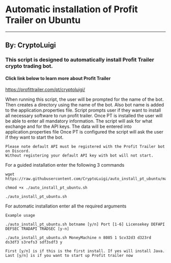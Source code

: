 # Automatic installation of Profit Trailer on Ubuntu
---
## By: CryptoLuigi

### This script is designed to automatically install Profit Trailer crypto trading bot.
#### Click link below to learn more about Profit Trailer

https://profittrailer.com/pt/cryptoluigi/

When running this script, the user will be prompted for the name of the bot.
Then creates a directory using the name of the bot. 
Also bot name is added to the application.properties file.
Script prompts user if they want to install all necessary software to run profit trailer.
Once PT is installed the user will be able to enter all mandatory information.
The script will ask for what exchange and for the API keys.
The data will be entered into application.properties file
Once PT is configured the script will ask the user if they want to start the bot.

```
Please note default API must be registered with the Profit Trailer bot on Discord.
Without registering your default API key with bot will not start.
 ```
 
 
For a guided installation enter the following 3 commands
```
wget https://raw.githubusercontent.com/CryptoLuigi/auto_install_pt_ubuntu/master/auto_install_pt_ubuntu.sh

chmod +x ./auto_install_pt_ubuntu.sh

./auto_install_pt_ubuntu.sh
 ```
 
For automatic installation enter all the required arguments 
```
Example usage

./auto_install_pt_ubuntu.sh botname [y/n] Port [1-6] Licensekey DEFAPI DEFSEC TRADAPI TRADSEC [y-n]

./auto_install_pt_ubuntu.sh MoneyMachine n 8085 1 Scv32d3 d323rd ds3df3 s3refs3 sdf3sdf3 y

First [y/n] is if this is the first install. If yes will install Java.
Last [y/n] is if you want to start up Profit trailer now
 ```
 
